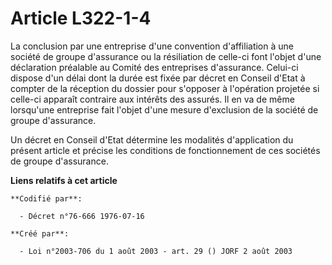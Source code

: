 # Article L322-1-4

La conclusion par une entreprise d'une convention d'affiliation à une société de groupe d'assurance ou la résiliation de
celle-ci font l'objet d'une déclaration préalable au Comité des entreprises d'assurance. Celui-ci dispose d'un délai dont la
durée est fixée par décret en Conseil d'Etat à compter de la réception du dossier pour s'opposer à l'opération projetée si
celle-ci apparaît contraire aux intérêts des assurés. Il en va de même lorsqu'une entreprise fait l'objet d'une mesure
d'exclusion de la société de groupe d'assurance.

Un décret en Conseil d'Etat détermine les modalités d'application du présent article et précise les conditions de
fonctionnement de ces sociétés de groupe d'assurance.

**Liens relatifs à cet article**

	**Codifié par**:

	  - Décret n°76-666 1976-07-16

	**Créé par**:

	  - Loi n°2003-706 du 1 août 2003 - art. 29 () JORF 2 août 2003

